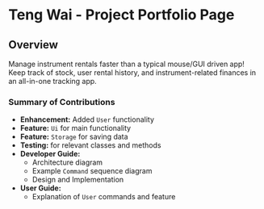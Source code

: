 # Teng Wai - Project Portfolio Page

## Overview

Manage instrument rentals faster than a typical mouse/GUI driven app! Keep track of stock, user rental history, and instrument-related finances in an all-in-one tracking app.

### Summary of Contributions

* **Enhancement:** Added `User` functionality
* **Feature:** `Ui` for main functionality
* **Feature:** `Storage` for saving data
* **Testing:** for relevant classes and methods
* **Developer Guide:** 
  * Architecture diagram
  * Example `Command` sequence diagram
  * Design and Implementation 
* **User Guide:** 
  * Explanation of `User` commands and feature
